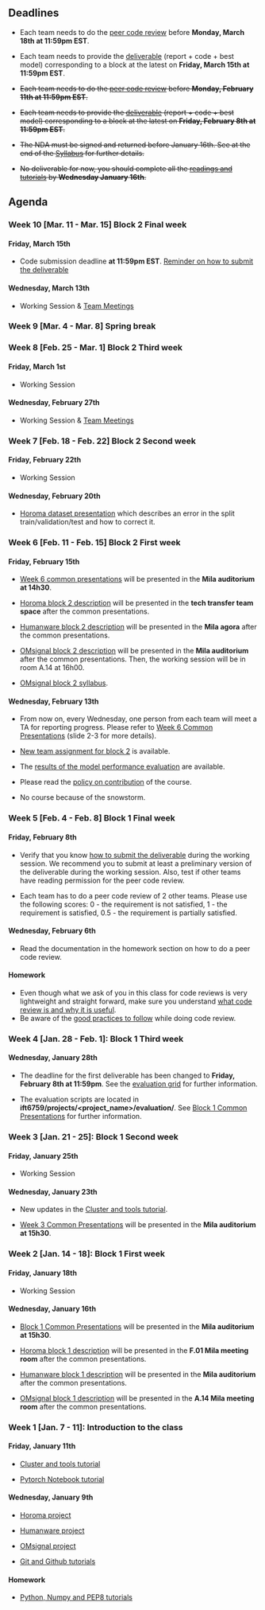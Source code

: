 ## Deadlines

- Each team needs to do the [peer code review](https://github.com/mila-udem/ift6759/blob/master/howto-codereview) before __Monday, March 18th at 11:59pm EST__.

- Each team needs to provide the [deliverable](https://github.com/mila-udem/ift6759/blob/master/howto-submit.md) (report + code + best model) corresponding
to a block at the latest on __Friday, March 15th at 11:59pm EST__.

- ~~Each team needs to do the [peer code review](https://github.com/mila-udem/ift6759/blob/master/howto-codereview) before __Monday, February 11th at 11:59pm EST__.~~

- ~~Each team needs to provide the [deliverable](https://github.com/mila-udem/ift6759/blob/master/howto-submit.md) (report + code + best model) corresponding
to a block at the latest on __Friday, February 8th at 11:59pm EST__.~~

- ~~The NDA must be signed and returned before January 16th. See at the end of the [Syllabus](https://github.com/mila-udem/ift6759/blob/master/syllabus.md) for further details.~~

- ~~No deliverable for now, you should complete all the [readings and tutorials](https://github.com/mila-udem/ift6759/blob/master/tutorials/python-numpy-pytorch.md) by __Wednesday January 16th__.~~

## Agenda

### Week 10 [Mar. 11 - Mar. 15] Block 2 Final week

#### Friday, March 15th

- Code submission deadline __at 11:59pm EST__. [Reminder on how to submit the deliverable](https://github.com/mila-udem/ift6759/blob/master/howto-submit.md)

#### Wednesday, March 13th

- Working Session & [Team Meetings](https://github.com/mila-iqia/ift6759/blob/master/tutorials/common-week6.pdf)

### Week 9 [Mar. 4 - Mar. 8] Spring break

### Week 8 [Feb. 25 - Mar. 1] Block 2 Third week

#### Friday, March 1st

- Working Session

#### Wednesday, February 27th

- Working Session & [Team Meetings](https://github.com/mila-iqia/ift6759/blob/master/tutorials/common-week6.pdf)

### Week 7 [Feb. 18 - Feb. 22] Block 2 Second week

#### Friday, February 22th

- Working Session

#### Wednesday, February 20th

- [Horoma dataset presentation](https://github.com/mila-udem/ift6759/blob/master/projects/horoma/slides/horoma-data-update.pdf) which describes an error in the split train/validation/test and how to correct it.  

### Week 6 [Feb. 11 - Feb. 15] Block 2 First week

#### Friday, February 15th

- [Week 6 common presentations](https://github.com/mila-udem/ift6759/blob/master/tutorials/common-week6.pdf) will be presented in the __Mila auditorium at 14h30__.

- [Horoma block 2 description](https://github.com/mila-udem/ift6759/blob/master/projects/horoma/slides/horoma-block2.pdf) will be presented in the __tech transfer team space__ after the common presentations.

- [Humanware block 2 description](https://github.com/mila-udem/ift6759/blob/master/projects/humanware/slides/humanware-block2.pdf) will be presented in the __Mila agora__ after the common presentations.

- [OMsignal block 2 description](https://github.com/mila-udem/ift6759/blob/master/projects/omsignal/slides/omsignal-block2.pdf) will be presented in the __Mila auditorium__ after the common presentations. Then, the working session will be in room A.14 at 16h00.

- [OMsignal block 2 syllabus](https://github.com/mila-udem/ift6759/blob/master/projects/omsignal/slides/omsignal-syllabus-block2.pdf).

#### Wednesday, February 13th

- From now on, every Wednesday, one person from each team will meet a TA for reporting progress. Please refer to [Week 6 Common Presentations](https://github.com/mila-udem/ift6759/blob/master/tutorials/common-week6.pdf) (slide 2-3 for more details).

- [New team assignment for block 2](https://github.com/mila-iqia/ift6759/blob/master/teams.md#block-2-teams) is available.

- The [results of the model performance evaluation](https://github.com/mila-iqia/ift6759/blob/master/model_performances.md) are available.

- Please read the [policy on contribution](https://github.com/mila-iqia/ift6759/blob/master/syllabus.md#policy-on-contribution) of the course.

- No course because of the snowstorm.

### Week 5 [Feb. 4 - Feb. 8] Block 1 Final week
#### Friday, February 8th
- Verify that you know [how to submit the deliverable](https://github.com/mila-udem/ift6759/blob/master/howto-submit.md) during the working session.
We recommend you to submit at least a preliminary version of the deliverable during the working session. Also, test if other teams have reading permission for the peer code review.

- Each team has to do a peer code review of 2 other teams. Please use the following scores: 0 - the requirement is not satisfied, 1 - the requirement is satisfied, 0.5 - the requirement is partially satisfied.

#### Wednesday, February 6th

- Read the documentation in the homework section on how to do a peer code review.

#### Homework

- Even though what we ask of you in this class for code reviews is very lightweight and straight forward, make sure you understand [what code review is and why it is useful](https://en.wikipedia.org/wiki/Code_review).
- Be aware of the [good practices to follow](https://mtlynch.io/human-code-reviews-1) while doing code review.

### Week 4 [Jan. 28 - Feb. 1]: Block 1 Third week
#### Wednesday, January 28th

- The deadline for the first deliverable has been changed to __Friday, February 8th at 11:59pm__. See the [evaluation grid](https://github.com/mila-udem/ift6759/blob/master/evaluation-grid.pdf) for further information.


- The evaluation scripts are located in __ift6759/projects/<project_name>/evaluation/__. See [Block 1 Common Presentations](https://github.com/mila-udem/ift6759/blob/master/tutorials/common-week3.pdf) for further information.

### Week 3 [Jan. 21 - 25]: Block 1 Second week
#### Friday, January 25th

- Working Session

#### Wednesday, January 23th

- New updates in the [Cluster and tools tutorial](https://github.com/mila-udem/ift6759/blob/master/tutorials/cluster.pdf).

- [Week 3 Common Presentations](https://github.com/mila-udem/ift6759/blob/master/tutorials/common-week3.pdf) will be presented in the __Mila auditorium at 15h30__.

### Week 2 [Jan. 14 - 18]: Block 1 First week
#### Friday, January 18th

- Working Session

#### Wednesday, January 16th

- [Block 1 Common Presentations](https://github.com/mila-udem/ift6759/blob/master/tutorials/common-week2.pdf) will be presented in the __Mila auditorium at 15h30__.

- [Horoma block 1 description](https://github.com/mila-udem/ift6759/blob/master/projects/horoma/slides/horoma-block1.pdf) will be presented in the __F.01 Mila meeting room__ after the common presentations.

- [Humanware block 1 description](https://github.com/mila-udem/ift6759/blob/master/projects/humanware/slides/humanware-block1.pdf) will be presented in the __Mila auditorium__ after the common presentations.

- [OMsignal block 1 description](https://github.com/mila-udem/ift6759/blob/master/projects/omsignal/slides/omsignal-block1.pdf) will be presented in the __A.14 Mila meeting room__ after the common presentations.

### Week 1 [Jan. 7 - 11]: Introduction to the class <a name="first_week"></a>
#### Friday, January 11th

- [Cluster and tools tutorial](https://github.com/mila-udem/ift6759/blob/master/tutorials/cluster.pdf)

- [Pytorch Notebook tutorial](http://nbviewer.jupyter.org/github/ds4dm/tipsntricks/blob/master/pytorch/tutorial.ipynb)

#### Wednesday, January 9th

- [Horoma project](https://github.com/mila-udem/ift6759/blob/master/projects/horoma/slides/horoma-intro.pdf)

- [Humanware project](https://github.com/mila-udem/ift6759/blob/master/projects/humanware/slides/humanware-intro.pdf)

- [OMsignal project](https://github.com/mila-udem/ift6759/blob/master/projects/omsignal/slides/omsignal-intro.pdf)

- [Git and Github tutorials](https://github.com/mila-udem/ift6759/blob/master/tutorials/git-tutorial.pdf)

#### Homework

- [Python, Numpy and PEP8 tutorials](https://github.com/mila-udem/ift6759/blob/master/tutorials/python-numpy-pytorch.md)

